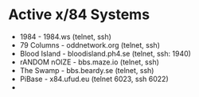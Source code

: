 # Active x/84 Systems

- 1984 - 1984.ws (telnet, ssh)
- 79 Columns - oddnetwork.org (telnet, ssh)
- Blood Island - bloodisland.ph4.se (telnet, ssh: 1940)
- rANDOM nOIZE - bbs.maze.io (telnet, ssh)
- The Swamp - bbs.beardy.se (telnet, ssh)
- PiBase - x84.ufud.eu (telnet 6023, ssh 6022)
- 
